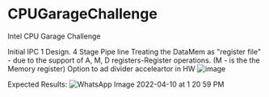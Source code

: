 # CPUGarageChallenge
Intel CPU Garage Challenge


Initial IPC 1 Design.
4 Stage Pipe line
Treating the DataMem as "register file" - due to the support of A, M, D registers-Register operations. (M - is the the Memory register)
Option to ad divider acceleartor in HW
![image](https://user-images.githubusercontent.com/79047032/160799765-5a025648-9aa0-4e2b-9d32-aa07504cf9ef.png)


Expected Results:
![WhatsApp Image 2022-04-10 at 1 20 59 PM](https://user-images.githubusercontent.com/81047407/162614144-98dbe61f-8140-4e1b-a03d-fe7e120ceb8f.jpeg)
